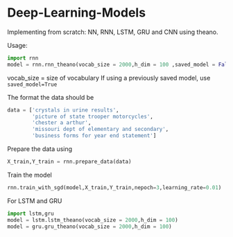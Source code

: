 # Deep-Learning-Models
Implementing from scratch: NN, RNN, LSTM, GRU and CNN using theano. 

Usage:

```python
import rnn
model = rnn.rnn_theano(vocab_size = 2000,h_dim = 100 ,saved_model = False)
```
vocab_size = size of vocabulary
If using a previously saved model, use `saved_model=True`

The format the data should be 
```python
data = ['crystals in urine results',
        'picture of state trooper motorcycles',
        'chester a arthur',
        'missouri dept of elementary and secondary',
        'business forms for year end statement']
```
Prepare the data using
```python
X_train,Y_train = rnn.prepare_data(data)
```
Train the model
```python
rnn.train_with_sgd(model,X_train,Y_train,nepoch=3,learning_rate=0.01)
```
For LSTM and GRU
```python
import lstm,gru
model = lstm.lstm_theano(vocab_size = 2000,h_dim = 100)
model = gru.gru_theano(vocab_size = 2000,h_dim = 100)
```
